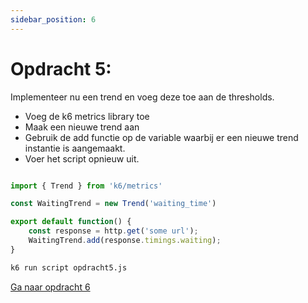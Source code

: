 ```yaml
---
sidebar_position: 6
---
```


# Opdracht 5:
Implementeer nu een trend en voeg deze toe aan de thresholds.
- Voeg de k6 metrics library toe
- Maak een nieuwe trend aan
- Gebruik de add functie op de variable waarbij er een nieuwe trend instantie is aangemaakt.
- Voer het script opnieuw uit.


```javascript

import { Trend } from 'k6/metrics'

const WaitingTrend = new Trend('waiting_time')

export default function() {
    const response = http.get('some url');
    WaitingTrend.add(response.timings.waiting);
}
```

```bash
k6 run script opdracht5.js
```

[Ga naar opdracht 6](https://danielvanbavel.github.io/k6-workshop-api-docs/step6)